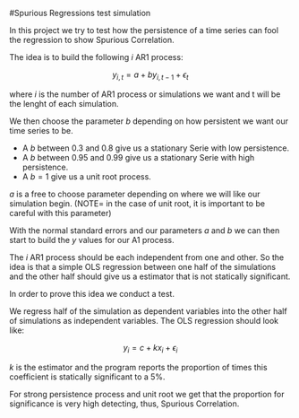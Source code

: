 #Spurious Regressions test simulation

In this project we try to test how the persistence of a time series can fool the regression to show Spurious Correlation.

The idea is to build the following $i$ AR1 process:

$$y_{i,t}=a+by_{i,t-1}+\epsilon_t$$

where $i$ is the number of AR1 process or simulations we want and t will be the lenght of each simulation.

We then choose the parameter $b$ depending on how persistent we want our time series to be.

- A $b$ between 0.3 and 0.8 give us a stationary Serie with low persistence.
- A $b$ between 0.95 and 0.99 give us a stationary Serie with high persistence.
- A $b=1$  give us a unit root process.

$a$ is a free to choose parameter depending on where we will like our simulation begin. (NOTE= in the case of unit root, it is important to be careful with this parameter)

With the normal standard errors and our parameters $a$ and $b$ we can then start to build the $y$ values for our A1 process.

The $i$ AR1 process should be each independent from one and other. So the idea is that a simple OLS regression between one half of the simulations and the other half should give us a estimator that is not statically significant.

In order to prove this idea we conduct a test.

We regress half of the simulation as dependent variables into the other half of simulations as independent variables. The OLS regression should look like:

$$y_{i}=c+kx_{i}+\epsilon_i$$

$k$ is the estimator and the program reports the proportion of times this coefficient is statically significant to a 5%.

For strong persistence process and unit root we get that the proportion for significance is very high detecting, thus, Spurious Correlation.
